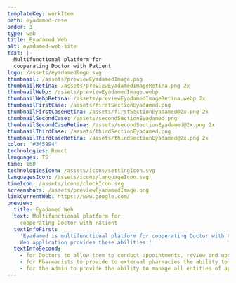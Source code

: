 ```yaml
---
templateKey: workItem
path: eyadamed-case
order: 3
type: web
title: Eyadamed Web
alt: eyadamed-web-site
text: |-
  Multifunctional platform for
  cooperating Doctor with Patient
logo: /assets/eyadamedlogo.svg
thumbnail: /assets/previewEyadamedImage.png
thumbnailRetina: /assets/previewEyadamedImageRetina.png 2x
thumbnailWebp: /assets/previewEyadamedImage.webp
thumbnailWebpRetina: /assets/previewEyadamedImageRetina.webp 2x
thumbnailFirstCase: /assets/firstSectionEyadamed.png
thumbnailFirstCaseRetina: /assets/firstSectionEyadamed@2x.png 2x
thumbnailSecondCase: /assets/secondSectionEyadamed.png
thumbnailSecondCaseRetina: /assets/secondSectionEyadamed@2x.png 2x
thumbnailThirdCase: /assets/thirdSectionEyadamed.png
thumbnailThirdCaseRetina: /assets/thirdSectionEyadamed@2x.png 2x
color: '#345B94'
technologies: React
languages: TS
time: 160
technologiesIcon: /assets/icons/settingIcon.svg
languagesIcon: /assets/icons/languageIcon.svg
timeIcon: /assets/icons/clockIcon.svg
screenshots: /assets/previewEyadamedImage.png
linkCurrentWeb: https://www.google.com/
preview:
  title: Eyadamed Web
  text: Multifunctional platform for
    cooperating Doctor with Patient
  textInfoFirst:
    'Eyadamed is multifunctional platform for cooperating Doctor with Patient. Provide the ability for Patients to conduct an online appointment with a Doctor. Allow Patients to pay online for appointments and orders. Provide the ability for Pharmacies to manage orders.
    Web application provides these abilities:'
  textInfoSecond:
    - for Doctors to allow them to conduct appointments, review and update medical records for Patients.
    - for Pharmacists to provide to external pharmacies the ability to manage orders received from Patients via the app.
    - for the Admin to provide the ability to manage all entities of apps (Patients, Doctors, Pharmacists, Appointments, Orders, etc.).
---
```


